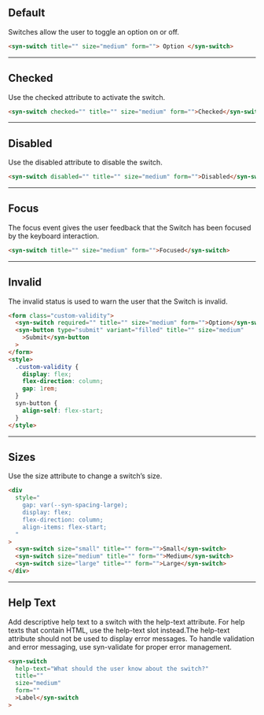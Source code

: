## Default

Switches allow the user to toggle an option on or off.

```html
<syn-switch title="" size="medium" form=""> Option </syn-switch>
```

---

## Checked

Use the checked attribute to activate the switch.

```html
<syn-switch checked="" title="" size="medium" form="">Checked</syn-switch>
```

---

## Disabled

Use the disabled attribute to disable the switch.

```html
<syn-switch disabled="" title="" size="medium" form="">Disabled</syn-switch>
```

---

## Focus

The focus event gives the user feedback that the Switch has been focused by the keyboard interaction.

```html
<syn-switch title="" size="medium" form="">Focused</syn-switch>
```

---

## Invalid

The invalid status is used to warn the user that the Switch is invalid.

```html
<form class="custom-validity">
  <syn-switch required="" title="" size="medium" form="">Option</syn-switch>
  <syn-button type="submit" variant="filled" title="" size="medium"
    >Submit</syn-button
  >
</form>
<style>
  .custom-validity {
    display: flex;
    flex-direction: column;
    gap: 1rem;
  }
  syn-button {
    align-self: flex-start;
  }
</style>
```

---

## Sizes

Use the size attribute to change a switch’s size.

```html
<div
  style="
    gap: var(--syn-spacing-large);
    display: flex;
    flex-direction: column;
    align-items: flex-start;
  "
>
  <syn-switch size="small" title="" form="">Small</syn-switch>
  <syn-switch size="medium" title="" form="">Medium</syn-switch>
  <syn-switch size="large" title="" form="">Large</syn-switch>
</div>
```

---

## Help Text

Add descriptive help text to a switch with the help-text attribute. For help texts that contain HTML, use the help-text slot instead.The help-text attribute should not be used to display error messages. To handle validation and error messaging, use syn-validate for proper error management.

```html
<syn-switch
  help-text="What should the user know about the switch?"
  title=""
  size="medium"
  form=""
  >Label</syn-switch
>
```
